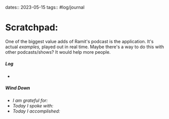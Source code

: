 dates:: 2023-05-15
tags:: #log/journal 

# Scratchpad:

One of the biggest value adds of Ramit's podcast is the application. It's actual *examples,* played out in real time. Maybe there's a way to do this with other podcasts/shows? It would help more people.





##### Log
- 

##### Wind Down
- *I am grateful for:* 
- *Today I spoke with:* 
- *Today I accomplished:* 



